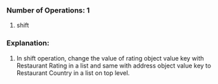 ### Number of Operations: 1

1. shift

### Explanation:

1. In shift operation, change the value of rating object value key with Restaurant Rating in a list and same with address object value key to Restaurant Country in a list on top level.